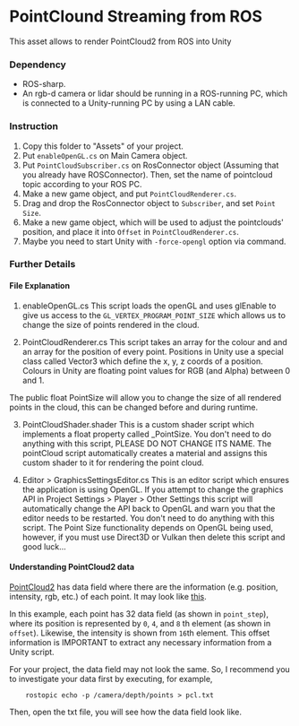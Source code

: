 # PointClound Streaming from ROS

This asset allows to render PointCloud2 from ROS into Unity

### Dependency
- ROS-sharp. 
- An rgb-d camera or lidar should be running in a ROS-running PC, which is connected to a Unity-running PC by using a LAN cable.  

### Instruction 
1. Copy this folder to "Assets" of your project.
2. Put `enableOpenGL.cs` on Main Camera object.
3. Put `PointCloudSubscriber.cs` on RosConnector object (Assuming that you already have ROSConnector). Then, set the name of pointcloud topic according to your ROS PC. 
3. Make a new game object, and put `PointCloudRenderer.cs`. 
4. Drag and drop the RosConnector object to `Subscriber`, and set `Point Size`. 
5. Make a new game object, which will be used to adjust the pointclouds' position, and place it into `Offset` in `PointCloudRenderer.cs`. 
6. Maybe you need to start Unity with `-force-opengl` option via command. 

### Further Details

#### File Explanation
1. enableOpenGL.cs
This script loads the openGL and uses glEnable to give us access to the `GL_VERTEX_PROGRAM_POINT_SIZE` which allows us to change the size of points rendered in the cloud.

2. PointCloudRenderer.cs
This script takes an array for the colour and and an array for the position of every point. 
Positions in Unity use a special class called Vector3 which define the x, y, z coords of a position. 
Colours in Unity are floating point values for RGB (and Alpha) between 0 and 1. 

The public float PointSize will allow you to change the size of all rendered points in the cloud, this can be changed
before and during runtime.

3. PointCloudShader.shader
This is a custom shader script which implements a float property called _PointSize. You don't need to do anything with this script, PLEASE DO NOT CHANGE ITS NAME. The pointCloud script automatically creates a material and assigns this custom shader to it
for rendering the point cloud.

4. Editor > GraphicsSettingsEditor.cs
This is an editor script which ensures the application is using OpenGL. If you attempt to change the graphics API in Project Settings > Player > Other Settings this script will automatically change the API back to OpenGL and warn you that the editor needs to be restarted.
You don't need to do anything with this script. The Point Size functionality depends on OpenGL being used, however, if you must use Direct3D or Vulkan then delete this script and good luck...

#### Understanding PointCloud2 data 

[PointCloud2](http://docs.ros.org/melodic/api/sensor_msgs/html/msg/PointCloud2.html) has data field where there are the information (e.g. position, intensity, rgb, etc.) of each point. It may look like [this](https://answers.ros.org/question/58112/how-can-i-save-a-msg-to-a-file/). 

In this example, each point has 32 data field (as shown in `point_step`), where its position is represented by `0`, `4`, and `8` th element (as shown in `offset`). Likewise, the intensity is shown from `16`th element. This offset information is IMPORTANT to extract any necessary information from a Unity script. 

For your project, the data field may not look the same. So, I recommend you to investigate your data first by executing, for example, 

        rostopic echo -p /camera/depth/points > pcl.txt

Then, open the txt file, you will see how the data field look like. 
        
